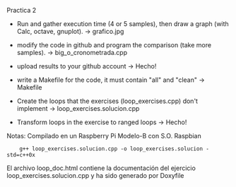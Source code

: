 Practica 2

- Run and gather execution time (4 or 5 samples), then draw a graph (with Calc, octave, gnuplot). -> grafico.jpg

- modify the code in github and program the comparison (take more samples). -> big_o_cronometrada.cpp

- upload results to your github account -> Hecho!

- write a Makefile for the code, it must contain "all" and "clean" -> Makefile

- Create the loops that the exercises (loop_exercises.cpp) don't implement -> loop_exercises.solucion.cpp

- Transform loops in the exercise to ranged loops -> Hecho!

Notas: Compilado en un Raspberry Pi Modelo-B con S.O. Raspbian 

        g++ loop_exercises.solucion.cpp -o loop_exercises.solucion -std=c++0x

El archivo loop_doc.html contiene la documentación del ejercicio  loop_exercises.solucion.cpp y ha sido generado por Doxyfile
